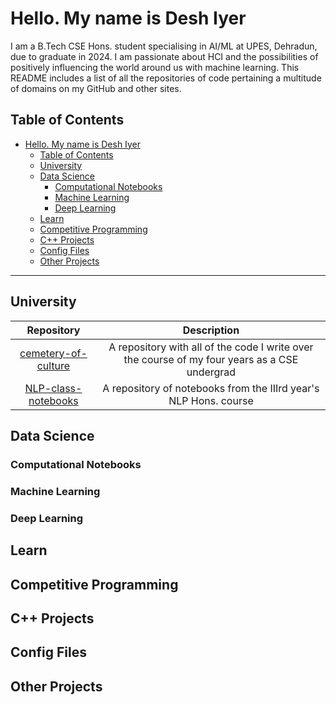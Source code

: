 # Hello. My name is Desh Iyer

I am a B.Tech CSE Hons. student specialising in AI/ML at UPES, Dehradun, due to graduate in 2024. I am passionate about HCI and the possibilities of positively influencing the world around us with machine learning. This README includes a list of all the repositories of code pertaining a multitude of domains on my GitHub and other sites.

## Table of Contents
- [Hello. My name is Desh Iyer](#hello-my-name-is-desh-iyer)
  - [Table of Contents](#table-of-contents)
  - [University](#university)
  - [Data Science](#data-science)
    - [Computational Notebooks](#computational-notebooks)
    - [Machine Learning](#machine-learning)
    - [Deep Learning](#deep-learning)
  - [Learn](#learn)
  - [Competitive Programming](#competitive-programming)
  - [C++ Projects](#c-projects)
  - [Config Files](#config-files)
  - [Other Projects](#other-projects)

---

## University
| **Repository** | **Description** |
|:---:|:---:|
| [cemetery-of-culture](https://github.com/0xVolt/cemetery-of-culture) | A repository with all of the code I write over the course of my four years as a CSE undergrad |
| [NLP-class-notebooks](https://github.com/0xVolt/NLP-class-notebooks) | A repository of notebooks from the IIIrd year's NLP Hons. course |

## Data Science

### Computational Notebooks

### Machine Learning

### Deep Learning

## Learn

## Competitive Programming

## C++ Projects

## Config Files

## Other Projects